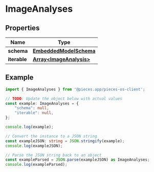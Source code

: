 
# ImageAnalyses


## Properties

Name | Type
------------ | -------------
**schema** | [**EmbeddedModelSchema**](EmbeddedModelSchema)
**iterable** | [**Array&lt;ImageAnalysis&gt;**](ImageAnalysis)

## Example

```typescript
import { ImageAnalyses } from '@pieces.app/pieces-os-client';

// TODO: Update the object below with actual values
const example: ImageAnalyses = {
    "schema": null,
    "iterable": null,
};

console.log(example);

// Convert the instance to a JSON string
const exampleJSON: string = JSON.stringify(example);
console.log(exampleJSON);

// Parse the JSON string back to an object
const exampleParsed = JSON.parse(exampleJSON) as ImageAnalyses;
console.log(exampleParsed);
```


